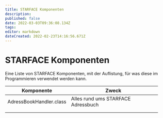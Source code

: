 ```yaml
---
title: STARFACE Komponenten
description: 
published: false
date: 2022-03-03T09:36:08.134Z
tags: 
editor: markdown
dateCreated: 2022-02-23T14:16:56.671Z
---
```


# STARFACE Komponenten
Eine Liste von STARFACE Komponenten, mit der Auflistung, für was diese im Programmieren verwendet werden kann.

| Komponente | Zweck |
|-----------|----------|
| AdressBookHandler.class | Alles rund ums STARFACE Adressbuch |
|           |          |           |          |
|           |          |           |          |


